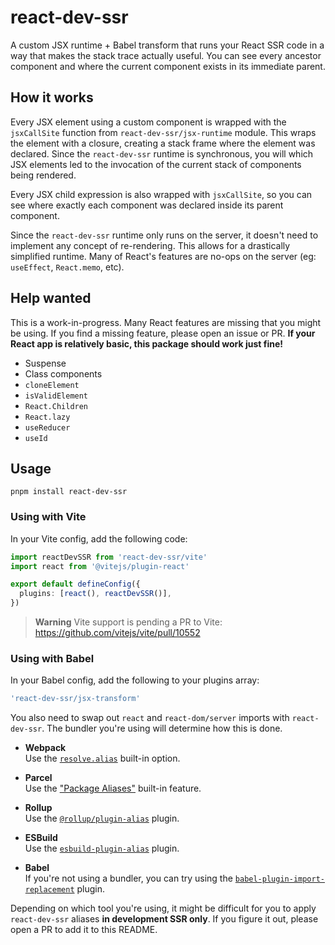 # react-dev-ssr

A custom JSX runtime + Babel transform that runs your React SSR code in a way that makes the stack trace actually useful. You can see every ancestor component and where the current component exists in its immediate parent.

## How it works

Every JSX element using a custom component is wrapped with the `jsxCallSite` function from `react-dev-ssr/jsx-runtime` module. This wraps the element with a closure, creating a stack frame where the element was declared. Since the `react-dev-ssr` runtime is synchronous, you will which JSX elements led to the invocation of the current stack of components being rendered.

Every JSX child expression is also wrapped with `jsxCallSite`, so you can see where exactly each component was declared inside its parent component.

Since the `react-dev-ssr` runtime only runs on the server, it doesn't need to implement any concept of re-rendering. This allows for a drastically simplified runtime. Many of React's features are no-ops on the server (eg: `useEffect`, `React.memo`, etc).

## Help wanted

This is a work-in-progress. Many React features are missing that you might be using. If you find a missing feature, please open an issue or PR. **If your React app is relatively basic, this package should work just fine!**

- Suspense
- Class components
- `cloneElement`
- `isValidElement`
- `React.Children`
- `React.lazy`
- `useReducer`
- `useId`

## Usage

```
pnpm install react-dev-ssr
```

### Using with Vite

In your Vite config, add the following code:

```ts
import reactDevSSR from 'react-dev-ssr/vite'
import react from '@vitejs/plugin-react'

export default defineConfig({
  plugins: [react(), reactDevSSR()],
})
```

> **Warning**
> Vite support is pending a PR to Vite:
> https://github.com/vitejs/vite/pull/10552

### Using with Babel

In your Babel config, add the following to your plugins array:

```ts
'react-dev-ssr/jsx-transform'
```

You also need to swap out `react` and `react-dom/server` imports with `react-dev-ssr`. The bundler you're using will determine how this is done.

- **Webpack**  
  Use the [`resolve.alias`](https://webpack.js.org/configuration/resolve/#resolvealias) built-in option.

- **Parcel**  
  Use the ["Package Aliases"](https://parceljs.org/features/dependency-resolution/#aliases) built-in feature.

- **Rollup**  
  Use the [`@rollup/plugin-alias`](https://www.npmjs.com/package/@rollup/plugin-alias) plugin.

- **ESBuild**  
  Use the [`esbuild-plugin-alias`](https://github.com/igoradamenko/esbuild-plugin-alias) plugin.

- **Babel**  
  If you're not using a bundler, you can try using the [`babel-plugin-import-replacement`](https://github.com/BuggMaker/babel-plugin-import-replacement) plugin.

Depending on which tool you're using, it might be difficult for you to apply `react-dev-ssr` aliases **in development SSR only**. If you figure it out, please open a PR to add it to this README.
